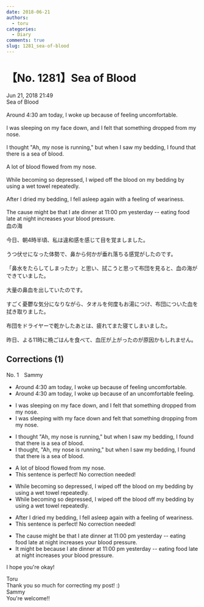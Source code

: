 ```yaml
---
date: 2018-06-21
authors:
  - toru
categories:
  - Diary
comments: true
slug: 1281_sea-of-blood
---
```


# 【No. 1281】Sea of Blood
<div class="date">Jun 21, 2018 21:49</div>
<div id="post"><div id="body_show_ori">
Sea of Blood<br/><br/>Around 4:30 am today, I woke up because of feeling uncomfortable.<br/><br/>I was sleeping on my face down, and I felt that something dropped from my nose.<br/><br/>I thought "Ah, my nose is running," but when I saw my bedding, I found that there is a sea of blood.<br/><br/>A lot of blood flowed from my nose.<br/><br/>While becoming so depressed, I wiped off the blood on my bedding by using a wet towel repeatedly.<br/><br/>After I dried my bedding, I fell asleep again with a feeling of weariness.<br/><br/>The cause might be that I ate dinner at 11:00 pm yesterday -- eating food late at night increases your blood pressure.
</div></div>

<!-- more -->

<div id="post_ja"><div id="body_show_mo">
血の海<br/><br/>今日、朝4時半頃、私は違和感を感じて目を覚ましました。<br/><br/>うつ伏せになった体勢で、鼻から何かが垂れ落ちる感覚がしたのです。<br/><br/>「鼻水をたらしてしまったか」と思い、拭こうと思って布団を見ると、血の海ができていました。<br/><br/>大量の鼻血を出していたのです。<br/><br/>すごく憂鬱な気分になりながら、タオルを何度もお湯につけ、布団についた血を拭き取りました。<br/><br/>布団をドライヤーで乾かしたあとは、疲れてまた寝てしまいました。<br/><br/>昨日、よる11時に晩ごはんを食べて、血圧が上がったのが原因かもしれません。
</div></div>

## Corrections (1)
<div id="block"><div class="first_name"> No. 1　<span class="just_name">Sammy</span></div><div id="block2">
<ul class="correction_field">
<li class="incorrect">Around 4:30 am today, I woke up because of feeling uncomfortable.</li>
<li class="corrected correct">
Around 4:30 am today, I woke up because of an uncomfortable feeling.
</li>
</ul>
<ul class="correction_field">
<li class="incorrect">I was sleeping on my face down, and I felt that something dropped from my nose.</li>
<li class="corrected correct">
I was sleeping with my face down and felt that something dropping from my nose.
</li>
</ul>
<ul class="correction_field">
<li class="incorrect">I thought "Ah, my nose is running," but when I saw my bedding, I found that there is a sea of blood.</li>
<li class="corrected correct">
I thought, "Ah, my nose is running," but when I saw my bedding, I found that there is a sea of blood.
</li>
</ul>
<ul class="correction_field">
<li class="incorrect">A lot of blood flowed from my nose.</li>
<li class="corrected perfect">This sentence is perfect! No correction needed!</li>
</ul>
<ul class="correction_field">
<li class="incorrect">While becoming so depressed, I wiped off the blood on my bedding by using a wet towel repeatedly.</li>
<li class="corrected correct">
While becoming so depressed, I wiped off the blood off my bedding by using a wet towel repeatedly.
</li>
</ul>
<ul class="correction_field">
<li class="incorrect">After I dried my bedding, I fell asleep again with a feeling of weariness.</li>
<li class="corrected perfect">This sentence is perfect! No correction needed!</li>
</ul>
<ul class="correction_field">
<li class="incorrect">The cause might be that I ate dinner at 11:00 pm yesterday -- eating food late at night increases your blood pressure.</li>
<li class="corrected correct">
It might be because I ate dinner at 11:00 pm yesterday -- eating food late at night increases your blood pressure.
</li>
</ul>
<p class="comment_small">
 I hope you're okay!
</p>

</div><div class="name"><span class="just_name">Toru</span><br>
Thank you so much for correcting my post! :)
</div>
<div class="name"><span class="just_name">Sammy</span><br>
You're welcome!!
</div>
</div>

